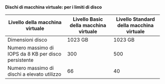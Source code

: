 **Dischi di macchina virtuale: per i limiti di disco**

 Livello della macchina virtuale | Livello Basic della macchina virtuale | Livello Standard della macchina virtuale
---|---|---
Dimensioni disco | 1023 GB | 1023 GB
Numero massimo di IOPS da 8 KB per disco persistente | 300 | 500
Numero massimo di dischi a elevato utilizzo | 66 | 40

<!---HONumber=AcomDC_1125_2015-->